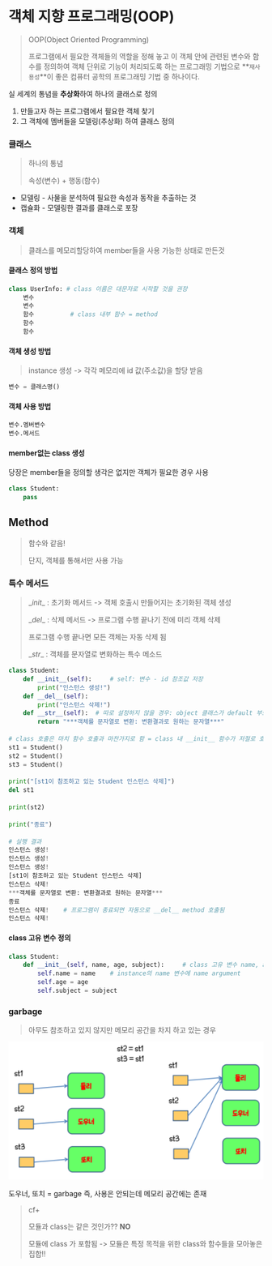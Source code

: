 # 객체 지향 프로그래밍(OOP)

>OOP(Object Oriented Programming)
>
>프로그램에서 필요한 객체들의 역할을 정해 놓고 이 객체 안에 관련된 변수와 함수를 정의하여 객체 단위로 기능이 처리되도록 하는 프로그래밍 기법으로 **`재사용성`**이 좋은 컴퓨터 공학의 프로그래밍 기법 중 하나이다.

실 세계의 통념을 **추상화**하여 하나의 클래스로 정의

1. 만들고자 하는 프로그램에서 필요한 객체 찾기
2. 그 객체에 멤버들을 모델링(추상화) 하여 클래스 정의

### 클래스

> 하나의 통념
>
> 속성(변수) + 행동(함수)

* 모델링 - 사물을 분석하여 필요한 속성과 동작을 추출하는 것
* 캡슐화 - 모델링한 결과를 클래스로 포장

### 객체

> 클래스를 메모리할당하여 member들을 사용 가능한 상태로 만든것

#### 클래스 정의 방법

```python
class UserInfo:	# class 이름은 대문자로 시작할 것을 권장
    변수
    변수
    함수			# class 내부 함수 = method
    함수
    함수
```

#### 객체 생성 방법

> instance 생성 -> 각각 메모리에 id 값(주소값)을 할당 받음

```python
변수 = 클래스명()
```

#### 객체 사용 방법

```python
변수.멤버변수
변수.메서드
```

#### member없는 class 생성

당장은 member들을 정의할 생각은 없지만 객체가 필요한 경우 사용

```python
class Student:
    pass
```

## Method

> 함수와 같음!
>
> 단지, 객체를 통해서만 사용 가능

### 특수 메서드

> \__init__ : 초기화 메서드 -> 객체 호출시 만들어지는 초기화된 객체 생성
>
> \__del__ : 삭제 메서드 -> 프로그램 수행 끝나기 전에 미리 객체 삭제
>
> 프로그램 수행 끝나면 모든 객체는 자동 삭제 됨
>
> \__str__ : 객체를 문자열로 변화하는 특수 메소드

```python
class Student:
    def __init__(self):		# self: 변수 - id 참조값 저장
		print("인스턴스 생성!")
    def __del__(self):
		print("인스턴스 삭제!")
    def __str__(self):	# 따로 설정하지 않을 경우: object 클래스가 default 부모 클래스이므로 부모 클래스 내부 __str__ 사용!
        return "***객체를 문자열로 변환: 변환결과로 원하는 문자열***"
        
# class 호출은 마치 함수 호출과 마찬가지로 함 = class 내 __init__ 함수가 저절로 호출되어 생성!
st1 = Student()
st2 = Student()
st3 = Student()

print("[st1이 참조하고 있는 Student 인스턴스 삭제]")
del st1

print(st2)

print("종료")

# 실행 결과
인스턴스 생성!
인스턴스 생성!
인스턴스 생성!
[st1이 참조하고 있는 Student 인스턴스 삭제]
인스턴스 삭제!
***객체를 문자열로 변환: 변환결과로 원하는 문자열***
종료
인스턴스 삭제!	# 프로그램이 종료되면 자동으로 __del__ method 호출됨
인스턴스 삭제!
```

#### class 고유 변수 정의

```python
class Student:
    def __init__(self, name, age, subject):		# class 고유 변수 name, age, subject
        self.name = name	# instance의 name 변수에 name argument
        self.age = age
        self.subject = subject
```



### garbage

> 아무도 참조하고 있지 않지만 메모리 공간을 차지 하고 있는 경우

![Screenshot (24)](../images_file/Screenshot%20(24).png)

도우너, 또치 = garbage 즉, 사용은 안되는데 메모리 공간에는 존재

> cf+
>
> 모듈과 class는 같은 것인가??	**NO**
>
> 모듈에 class 가 포함됨 -> 모듈은 특정 목적을 위한 class와 함수들을 모아놓은 집합!!